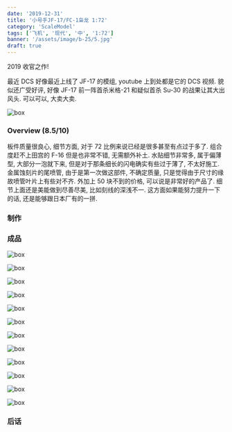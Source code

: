 ```yaml
---
date: '2019-12-31'
title: '小号手JF-17/FC-1枭龙 1:72'
category: 'ScaleModel'
tags: ['飞机', '现代', '中', '1:72']
banner: '/assets/image/b-25/5.jpg'
draft: true
---
```


2019 收官之作!

最近 DCS 好像最近上线了 JF-17 的模组, youtube 上到处都是它的 DCS 视频. 貌似还广受好评, 好像 JF-17 前一阵首杀米格-21 和疑似首杀 Su-30 的战果让其大出风头. 可以可以, 大卖大卖.

![box](/assets/image/jf-17/box.jpg)

### Overview (8.5/10)

板件质量很良心, 细节方面, 对于 72 比例来说已经是很多甚至有点过于多了. 组合度赶不上田宫的 F-16 但是也非常不错, 无需额外补土. 水贴细节非常多, 属于偏薄型, 大部分一泡就下来, 但是对于那条细长的闪电确实有些过于薄了, 不太好施工. 金属蚀刻片的尾喷管, 由于是第一次做这部件, 不确定质量, 只是觉得由于尺寸的缘故喷管叶片上有些对不齐. 外加上 50 块不到的价格, 可以说是非常好的产品了. 细节上面还是美能做到尽善尽美, 比如刻线的深浅不一. 这方面如果能努力提升一下的话, 还是能够跟日本厂有的一拼.

### 制作

### 成品

![box](/assets/image/b-25/1.jpg)

![box](/assets/image/b-25/2.jpg)

![box](/assets/image/b-25/3.jpg)

![box](/assets/image/b-25/4.jpg)

![box](/assets/image/b-25/5.jpg)

![box](/assets/image/b-25/6.jpg)

![box](/assets/image/b-25/7.jpg)

![box](/assets/image/b-25/8.jpg)

![box](/assets/image/b-25/9.jpg)

![box](/assets/image/b-25/10.jpg)

![box](/assets/image/b-25/11.jpg)

![box](/assets/image/b-25/12.jpg)

### 后话
